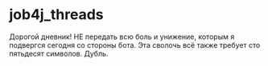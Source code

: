 # job4j_threads

Дорогой дневник! НЕ передать всю боль и унижение, которым я подвергся сегодня со стороны бота. 
Эта сволочь всё также требует сто пятьдесят символов.
Дубль.